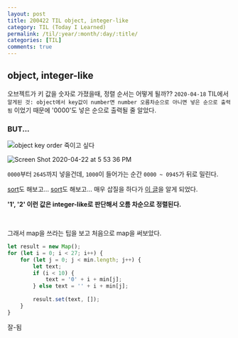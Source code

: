 ```yaml
---
layout: post
title: 200422 TIL object, integer-like
category: TIL (Today I Learned)
permalink: /til/:year/:month/:day/:title/
categories: [TIL]
comments: true
---
```


## object, integer-like

오브젝트가 키 값을 숫자로 가졌을때, 정렬 순서는 어떻게 될까??
`2020-04-18` TIL에서 `알게된 것: object에서 key값이 number면 number 오름차순으로 아니면 넣은 순으로 출력됨` 
이었기 때문에 '0000'도 넣은 순으로 출력될 줄 알았다. 

### BUT... 

![object key order 죽이고 싶다](https://user-images.githubusercontent.com/40848630/80168732-94b12680-861e-11ea-9007-9402b9163c8e.png)


![Screen Shot 2020-04-22 at 5 53 36 PM](https://user-images.githubusercontent.com/40848630/80168735-95e25380-861e-11ea-8ae8-bcdb597c57c6.png)


`0000`부터 `2645`까지 넣을건데, `1000`이 들어가는 순간 `0000 ~ 0945`가 뒤로 밀린다. 

[sort](https://stackoverflow.com/questions/5467129/sort-javascript-object-by-key)도 해보고... [sort](https://stackoverflow.com/questions/51165/how-to-sort-strings-in-javascript)도 해보고... 매우 삽질을 하다가 [이 글](https://stackoverflow.com/questions/5525795/does-javascript-guarantee-object-property-order)을 알게 되었다. 

**'1', '2' 이런 값은 integer-like로 판단해서 오름 차순으로 정렬된다.**


<br/>

그래서 map을 쓰라는 팁을 보고 처음으로 map을 써보았다. 

```js
let result = new Map();
for (let i = 0; i < 27; i++) {
    for (let j = 0; j < min.length; j++) {
        let text;
        if (i < 10) {
            text = '0' + i + min[j];
        } else text = '' + i + min[j];
        
        result.set(text, []);
    }
}
```

잘-됨
